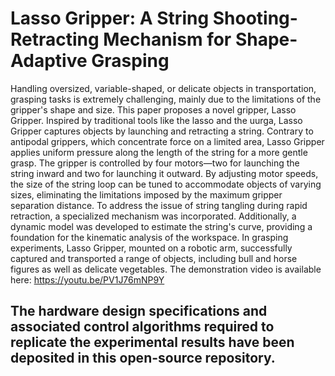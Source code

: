 # Lasso Gripper: A String Shooting-Retracting Mechanism for Shape-Adaptive Grasping
Handling oversized, variable-shaped, or delicate objects in transportation, grasping tasks is extremely challenging, mainly due to the limitations of the gripper's shape and size. This paper proposes a novel gripper, Lasso Gripper. Inspired by traditional tools like the lasso and the uurga, Lasso Gripper captures objects by launching and retracting a string. Contrary to antipodal grippers, which concentrate force on a limited area, Lasso Gripper applies uniform pressure along the length of the string for a more gentle grasp. The gripper is controlled by four motors—two for launching the string inward and two for launching it outward. By adjusting motor speeds, the size of the string loop can be tuned to accommodate objects of varying sizes, eliminating the limitations imposed by the maximum gripper separation distance. To address the issue of string tangling during rapid retraction, a specialized mechanism was incorporated. Additionally, a dynamic model was developed to estimate the string's curve, providing a foundation for the kinematic analysis of the workspace. In grasping experiments, Lasso Gripper, mounted on a robotic arm, successfully captured and transported a range of objects, including bull and horse figures as well as delicate vegetables. The demonstration
 video is available here: https://youtu.be/PV1J76mNP9Y

## The hardware design specifications and associated control algorithms required to replicate the experimental results have been deposited in this open-source repository.